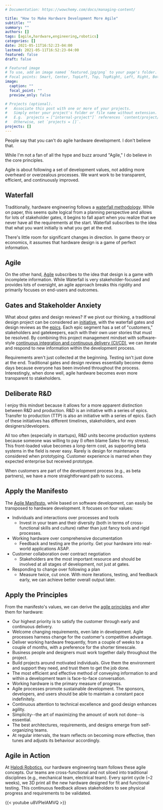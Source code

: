 ```yaml
---
# Documentation: https://wowchemy.com/docs/managing-content/

title: "How to Make Hardware Development More Agile"
subtitle: ""
summary: ""
authors: []
tags: [agile,hardware,engineering,robotics]
categories: []
date: 2021-05-11T16:52:23-04:00
lastmod: 2021-05-11T16:52:23-04:00
featured: false
draft: false

# Featured image
# To use, add an image named `featured.jpg/png` to your page's folder.
# Focal points: Smart, Center, TopLeft, Top, TopRight, Left, Right, BottomLeft, Bottom, BottomRight.
image:
  caption: ""
  focal_point: ""
  preview_only: false

# Projects (optional).
#   Associate this post with one or more of your projects.
#   Simply enter your project's folder or file name without extension.
#   E.g. `projects = ["internal-project"]` references `content/project/deep-learning/index.md`.
#   Otherwise, set `projects = []`.
projects: []
---
```


People say that you can't do agile hardware development.
I don't believe that.

While I'm not a fan of all the hype and buzz around "Agile," I do believe in the core principles.

Agile is about following a set of development values, not adding more overheard or overzealous processes.
We want work to be transparent, efficient, and continuously improved.

## Waterfall

Traditionally, hardware engineering follows a [waterfall methodology](https://en.wikipedia.org/wiki/Waterfall_model).
While on paper, this seems quite logical from a planning perspective and allows for lots of stakeholder gates, it begins to fall apart when you realize that we never have all the requirements at the start.
Waterfall subscribes to the idea that what you want initially is what you get at the end.

There's little room for significant changes in direction.
In game theory or economics, it assumes that hardware design is a game of perfect information.

## Agile

On the other hand, [Agile](https://en.wikipedia.org/wiki/Agile_software_development) subscribes to the idea that design is a game with incomplete information.
While Waterfall is very stakeholder-focused and provides lots of oversight, an agile approach breaks this rigidity and primarily focuses on end-users and outcomes.

## Gates and Stakeholder Anxiety

What about gates and design reviews?
If we pivot our thinking, a traditional design project can be considered an [initiative](https://www.atlassian.com/agile/project-management/epics-stories-themes), with the waterfall gates and design reviews as the [epics](https://www.atlassian.com/agile/project-management/epics-stories-themes).
Each epic segment has a set of "customers," stakeholders and gatekeepers, each with their own user stories that must be resolved.
By combining this project management mindset with software-style [continuous integration and continuous delivery (CI/CD)](https://en.wikipedia.org/wiki/CI/CD), we can iterate and respond to new information within the development process.

Requirements aren't just collected at the beginning.
Testing isn't just done at the end.
Traditional gates and design reviews essentially become demo days because everyone has been involved throughout the process.
Interestingly, when done well, agile hardware becomes even more transparent to stakeholders.

## Deliberate R&D

I enjoy this mindset because it allows for a more apparent distinction between R&D and production.
R&D is an initiative with a series of epics.
Transfer to production (TTP) is also an initiative with a series of epics.
Each of these initiatives has different timelines, stakeholders, and even designers/developers.

All too often (especially in startups), R&D units become production systems because someone was willing to pay (I often blame Sales for my stress).
This front-loaded value becomes a long-term cost, as supporting beta systems in the field is never easy.
Rarely is design for maintenance considered when prototyping.
Customer experience is marred when they expected enterprise but received prototype.

When customers are part of the development process (e.g., as beta partners), we have a more straightforward path to success.

## Apply the Manifesto

The [Agile Manifesto](https://agilemanifesto.org/), while based on software development, can easily be transposed to hardware development.
It focuses on four values:

- Individuals and interactions over processes and tools
  - Invest in your team and their diversity (both in terms of cross-functional skills and culture) rather than just fancy tools and rigid processes.
- Working hardware over comprehensive documentation
  - Feedback and testing are the priority. Get your hardware into real-world applications ASAP.
- Customer collaboration over contract negotiation
  - Stakeholders are the most important resource and should be involved at all stages of development, not just at gates.
- Responding to change over following a plan
  - Measure twice, cut once. With more iterations, testing, and feedback early, we can achieve better overall output later.

## Apply the Principles

From the manifesto's values, we can derive the [agile principles](https://agilemanifesto.org/principles.html) and alter them for hardware:

- Our highest priority is to satisfy the customer through early and continuous delivery.
- Welcome changing requirements, even late in development. Agile processes harness change for the customer's competitive advantage.
- Deliver working hardware frequently, from a couple of weeks to a couple of months, with a preference for the shorter timescale.
- Business people and designers must work together daily throughout the project.
- Build projects around motivated individuals. Give them the environment and support they need, and trust them to get the job done.
- The most efficient and effective method of conveying information to and within a development team is face-to-face conversation.
- Working hardware is the primary measure of progress.
- Agile processes promote sustainable development. The sponsors, developers, and users should be able to maintain a constant pace indefinitely.
- Continuous attention to technical excellence and good design enhances agility.
- Simplicity--the art of maximizing the amount of work not done--is essential.
- The best architectures, requirements, and designs emerge from self-organizing teams.
- At regular intervals, the team reflects on becoming more effective, then tunes and adjusts its behaviour accordingly.

## Agile in Action

At [Halodi Robotics](https://halodi.com/careers), our hardware engineering team follows these agile concepts.
Our teams are cross-functional and not siloed into traditional disciplines (e.g., mechanical team, electrical team).
Every sprint cycle (~2 weeks), we 3D print all the new hardware designed for fit and functional testing.
This continuous feedback allows stakeholders to see physical progress and requirements to be validated.

{{< youtube u8VPIeIAMVQ >}}
